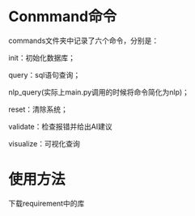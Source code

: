 # Conmmand命令
commands文件夹中记录了六个命令，分别是：

init：初始化数据库；

query：sql语句查询；

nlp_query(实际上main.py调用的时候将命令简化为nlp)；

reset：清除系统；

validate：检查报错并给出AI建议

visualize：可视化查询
# 使用方法
下载requirement中的库
